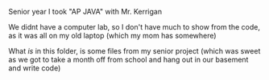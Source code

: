 Senior year I took "AP JAVA" with Mr. Kerrigan 


We didnt have a computer lab, so I don't have much to show from the code, as it was all on my old laptop (which my mom has somewhere)

What *is* in this folder, is some files from my senior project (which was sweet as we got to take a month off from school and hang out in our basement and write code)

